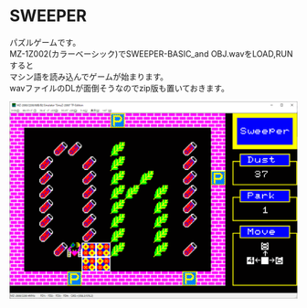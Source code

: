 # SWEEPER  
パズルゲームです。  
MZ-1Z002(カラーベーシック)でSWEEPER-BASIC_and OBJ.wavをLOAD,RUNすると  
マシン語を読み込んでゲームが始まります。  
wavファイルのDLが面倒そうなのでzip版も置いておきます。

![SWEEPER](https://github.com/mkomakonkon/MZ-2000/blob/master/Oh!MZ/198605_SWEEPER/SWEEPER.png "SWEEPER")
